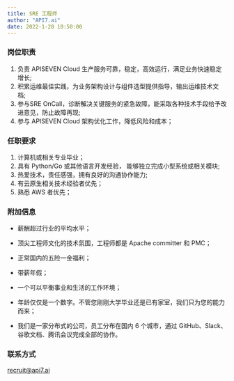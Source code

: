 ```yaml
---
title: SRE 工程师
author: "API7.ai"
date: 2022-1-20 10:50:00
---
```


### 岗位职责

1. 负责 APISEVEN Cloud 生产服务可靠，稳定，高效运行，满足业务快速稳定增长;​
2. 积累运维最佳实践，为业务架构设计与组件选型提供指导，输出运维技术文档;​
3. 参与SRE OnCall，诊断解决关键服务的紧急故障，能采取各种技术手段给予改进意见，防止故障再现;​
4. 参与 APISEVEN Cloud 架构优化工作，降低风险和成本；​

### 任职要求

1. 计算机或相关专业毕业；​
2. 具有 Python/Go 或其他语言开发经验， 能够独立完成小型系统或相关模块;​
3. 热爱技术，责任感强，拥有良好的沟通协作能力;​
4. 有云原生相关技术经验者优先；​
5. 熟悉 AWS 者优先；​

### 附加信息

- 薪酬超过行业的平均水平；

- 顶尖工程师文化的技术氛围，工程师都是 Apache committer 和 PMC；

- 正常国内的五险一金福利；

- 带薪年假；

- 一个可以平衡事业和生活的工作环境；

- 年龄仅仅是一个数字。不管您刚刚大学毕业还是已有家室，我们只为您的能力而来；

- 我们是一家分布式的公司，员工分布在国内 6 个城市，通过 GitHub、Slack、谷歌文档、腾讯会议完成全部的协作。

### 联系方式

[recruit@api7.ai](mailto:recruit@api7.ai)
